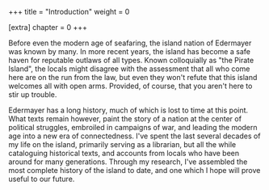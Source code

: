 +++
title = "Introduction"
weight = 0

[extra]
chapter = 0
+++

Before even the modern age of seafaring, the island nation of Edermayer was
known by many. In more recent years, the island has become a safe haven for
reputable outlaws of all types. Known colloquially as "the Pirate Island", the
locals might disagree with the assessment that all who come here are on the run
from the law, but even they won't refute that this island welcomes all with open
arms. Provided, of course, that you aren't here to stir up trouble.

Edermayer has a long history, much of which is lost to time at this point. What
texts remain however, paint the story of a nation at the center of political
struggles, embroiled in campaigns of war, and leading the modern age into a new
era of connectedness. I've spent the last several decades of my life on the
island, primarily serving as a librarian, but all the while cataloguing
historical texts, and accounts from locals who have been around for many
generations. Through my research, I've assembled the most complete history of
the island to date, and one which I hope will prove useful to our future.
